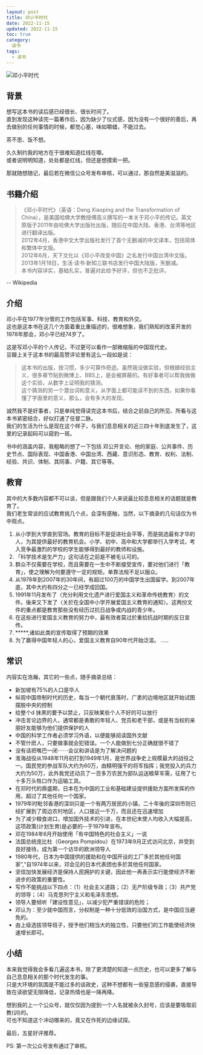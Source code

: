 ```yaml
---
layout: post
title: 邓小平时代
date: 2022-11-15
updated: 2022-11-15
toc: true
category:
  读书
tags: 
  - 读书
---
```


![邓小平时代](https://cdn.staticaly.com/gh/liugezhou/image@master/blog/read003dxpsd.webp)
<!--more-->

## 背景
想写这本书的读后感已经很长、很长时间了。  
直到发现这种读完一篇著作后，因为缺少了仪式感，因为没有一个很好的善后，再去做别的任何事情的时候，都觉心塞，味如嚼蜡，不能过去。 

茶不思、饭不想。  

久久制约我的地方在于很难知道红线在哪。  
或者说明明知道，处处都是红线，但还是想摸索一把。  

那就随想随记，最后若在微信公众号发布审核，可以通过，那自然是美滋滋的。 

## 书籍介绍
> 《邓小平时代》（英语：Deng Xiaoping and the Transformation of China），是美国哈佛大学教授傅高义撰写的一本关于邓小平的传记。英文原版于2011年由哈佛大学出版社出版，随后在中国大陆、香港、台湾等地区进行翻译出版。   
> 2012年4月，香港中文大学出版社发行了首个无删减的中文译本，包括简体和繁体中文版。   
> 2012年6月，天下文化以《邓小平改变中国》之名发行中国台湾中文版。   
> 2013年1月18日，生活·读书·新知三联书店发行中国大陆版，🈶️删减。   
> 本书内容详实，基础扎实，普遍对此给予好评，但也不乏批评。

-- Wikipedia

## 介绍

邓小平在1977年分管的工作包括军事、科技、教育和外交。  
这也是这本书在这几个方面着重比重描述的，很难想象，我们熟知的改革开发的1978年那会，邓小平已经74岁了。  

这是写邓小平的个人传记，不过更可以看作一部微缩版的中国现代史。  
豆瓣上关于这本书的最高赞评论里有这么一段如是说：  

> 这本书的出版，按习惯，多少可算作奇迹。虽然我没做实验，但根据经验主义，很多章节贴到微博上、BBS上，是会被屏蔽的。有好事者可以帮我做做这个实验，从数字上证明我的猜测。   
> 这个猜测的另一个潜台词和意义，从字面上都可能读不到的东西，如果你看懂了字面里的意义，那么，会有多大的发现。

诚然我不是好事者，只是单纯觉得读完这本书后，结合之前自己的所见、所看与这本书紧密结合，好似打通了任督二脉。  
我们的生活为什么是现在这个样子，与我们息息相关的近三四十年到底发生了，这里的记录起码可以窥豹一斑。  

书中的涵盖内容，我粗略的想了一下包括 邓公开言论、他的家庭、公共事件、历史节点、国际表现、中国香港、中国台湾、西藏、意识形态、教育、权利、法制、经验、共识、体制、其同事、户籍、其它等等。  

## 教育

其中的大多数内容都不可以谈，但是跟我们个人来说最比较息息相关的话题就是教育了。  
我们老生常谈的应试教育挑几个点，会深有感触，当然，以下摘录的几句话仅为书中观点。  

1. 从小学到大学直到官场。教育的目标不是促进社会平等，而是挑选最有才华的人，为其提供最好的教育机会。小学、初中、高中和大学都举行入学考试，考入竞争最激烈的学校的学生能够得到最好的教师和设施。 
2. 「科学技术是生产力」这句话在之前是不被毛认可的。 
3. 群众不仅需要在学校，而且需要在一生中不断接受宣传，要对他们进行「教育」，使之理解为何要遵守一定的规矩。单靠法规不足以服众。 
4. 从1978年到2007年的30年间，有超过100万的中国学生出国留学。到2007年底，其中大约有四分之一已经学成回国。  
5. 1991年11月发布了〈充分利用文化遗产进行爱国主义和革命传统教育〉的文件。後来又下发了〈关於在全国中小学开展爱国主义教育的通知〉。这两份文件的重点都是教育那些没有经历过抗日战争或内战的青少年。 
6. 在这些进行爱国主义教育的努力中，最有效者莫过於重拾抗战时期的反日宣传。   
7. *****,诸如此类的宣传取得了预期的效果 
8. 为了赢得中国年轻人的心，爱国主义教育自90年代开始泛滥。 
.....

## 常识
内容实在浩瀚，其它的一些点，随手摘录总结：

- 新加坡有75%的人口是华人 
- 纵观中国帝制时代的历史，每当一个朝代衰落时，广袤的边境地区就开始试图摆脱中央的控制  
- 给整个d 抹黑的要予以禁止，只反映某些个人不好的可以放行  
- 冲击言论边界的人，通常都是勇敢的年轻人、党员和老干部，或是有当权的亲朋好友能够为他们提供保护的人  
- 中国的科学工作者必须学习外语，以便能够阅读国外文献  
- 不管什麽人，只要做事就会犯错误。一个人能做到七分正确就很不错了
- 没有话把嘴巴一闭⋯⋯会议和讲话是为了解决问题的
- 淮海战役从1948年11月初打到1949年1月，是世界战争史上规模最大的战役之一。国民党的参战军队大约为60万，由精明强干的将军指挥；我党投入的兵力大约为50万，此外我党还动员了一百多万农民为部队运送粮草军需，征用了七十多万头牲口作为运输工具。
- 在邓时代的鼎盛期，日本在为中国的工业和基础建设提供援助方面所发挥的作用，超过了其他任何一个国家。
- 1979年时毗邻香港的深圳只是一个有两万居民的小镇，二十年後的深圳市则已经扩展到了周边农村地区，人口接近一千万，而且还在迅速增加
- 为了减少粮食进口，增加国外技术的引进，在本世纪末使人均收入大幅提高，这项政策(计划生育)是必要的--于1979年宣布。
- 邓在1984年6月开始使用「有中国特色的社会主义」一说 
- 法国总统庞比杜（Georges Pompidou）在1973年9月正式访问北京，并受到良好接待，成为第一个访华的欧洲领导人
- 1980年代，日本为中国提供的援助和在中国开设的工厂多於其他任何国家”,“自1974年以来，邓会见的日本代表团也多於其他任何国家。
- 坚信加快发展经济是保持人民拥护的关键，因此他一再表示实行能使经济不断进步的政策的重要性。
- 写作不能挑战以下四点：（1）社会主义道路；（2）无产阶级专政；（3）共产党的领导；（4）马克思列宁主义和毛泽东思想。
- 领导人要倾听「建设性意见」，以减少犯严重错误的危险；
- 邓认为：至少就中国而言，分权制是一种十分低效的治国方式，是中国应当避免的。
- 由上级选拔领导班子，授予他们相当大的独立性，只要他们的工作能使经济快速增长即可。

## 小结
本来我觉得我会多看几遍这本书，除了更清楚的知道一点历史，也可以更多了解与自己息息相关的那个时代发生的事。  
只是大环境的氛围是不能过多的谈政史，这种不想都有一些窒息感的侵袭，直接导致在读欲望无限降低，记录热情也是一降再降。  

想到我的上一个公众号，就仅仅因为提到一个人名就被永久封号，应该是要吸取前教(训)的。    
可也不知道这个冲动哪来的，竟又在作死的边缘试探。  

最后，五星好评推荐。   

PS: 第一次公众号发布通过了审核。
